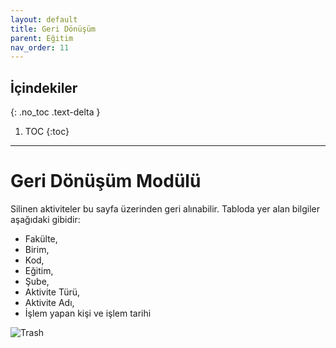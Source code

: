 ```yaml
---
layout: default
title: Geri Dönüşüm
parent: Eğitim
nav_order: 11
---
```


## İçindekiler
{: .no_toc .text-delta }

1. TOC
{:toc}

---

# Geri Dönüşüm Modülü

Silinen aktiviteler bu sayfa üzerinden geri alınabilir. Tabloda yer alan bilgiler aşağıdaki gibidir:

* Fakülte,
* Birim,
* Kod,
* Eğitim,
* Şube,
* Aktivite Türü,
* Aktivite Adı,
* İşlem yapan kişi ve işlem tarihi

![Trash](/docs.toltekcampus.com/media/modules/course.app/trash/trash.png)
